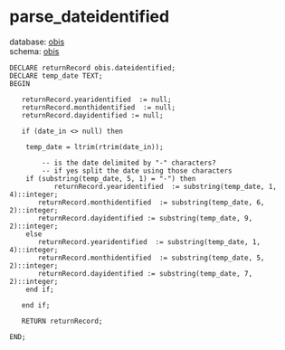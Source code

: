# parse_dateidentified
database: [obis](../)  
schema: [obis](obis)  

    
    DECLARE returnRecord obis.dateidentified;
    DECLARE temp_date TEXT;
    BEGIN
    
       returnRecord.yearidentified  := null;
       returnRecord.monthidentified  := null;
       returnRecord.dayidentified := null;
       
       if (date_in <> null) then
    
    	temp_date = ltrim(rtrim(date_in));
    
            -- is the date delimited by "-" characters?
            -- if yes split the date using those characters
    	if (substring(temp_date, 5, 1) = "-") then
               returnRecord.yearidentified  := substring(temp_date, 1, 4)::integer;
    	   returnRecord.monthidentified  := substring(temp_date, 6, 2)::integer;
    	   returnRecord.dayidentified := substring(temp_date, 9, 2)::integer;
    	else
    	   returnRecord.yearidentified  := substring(temp_date, 1, 4)::integer;
    	   returnRecord.monthidentified  := substring(temp_date, 5, 2)::integer;
    	   returnRecord.dayidentified := substring(temp_date, 7, 2)::integer;
    	end if;
    
       end if;
    	
       RETURN returnRecord;
       
    END;
